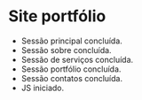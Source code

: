 # Site portfólio

- Sessão principal concluída.
- Sessão sobre concluída.
- Sessão de serviços concluída.
- Sessão portfólio concluída.
- Sessão contatos concluída.
- JS iniciado.
